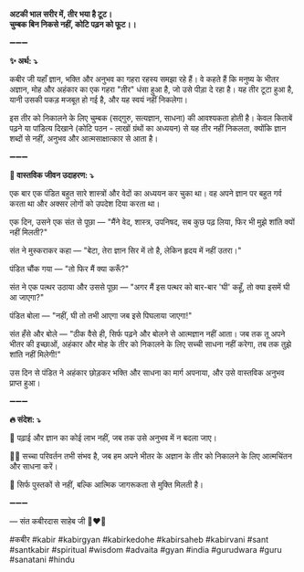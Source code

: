 **अटकी भाल सरीर में, तीर भया है टूट।**\
**चुम्बक बिन निकसे नहीं, कोटि पढ़न को फूट।।**

➖➖➖

**✨ अर्थ: ⤵**

कबीर जी यहाँ ज्ञान, भक्ति और अनुभव का गहरा रहस्य समझा रहे हैं। वे कहते हैं कि मनुष्य के भीतर अज्ञान, मोह और अहंकार का एक गहरा "तीर" धंसा हुआ है, जो उसे पीड़ा दे रहा है। यह तीर टूटा हुआ है, यानी उसकी पकड़ मजबूत हो गई है, और यह स्वयं नहीं निकलेगा।

इस तीर को निकालने के लिए चुम्बक (सद्गुरु, सत्यज्ञान, साधना) की आवश्यकता होती है।
केवल किताबें पढ़ने या पांडित्य दिखाने (कोटि पठन - लाखों ग्रंथों का अध्ययन) से यह तीर नहीं निकलता, क्योंकि ज्ञान शब्दों से नहीं, अनुभव और आत्मसाक्षात्कार से आता है।

➖➖➖

**🌾 वास्तविक जीवन उदाहरण: ⤵**

एक बार एक पंडित बहुत सारे शास्त्रों और वेदों का अध्ययन कर चुका था। वह अपने ज्ञान पर बहुत गर्व करता था और अक्सर लोगों को उपदेश दिया करता था।

एक दिन, उसने एक संत से पूछा — "मैंने वेद, शास्त्र, उपनिषद, सब कुछ पढ़ लिया, फिर भी मुझे शांति क्यों नहीं मिलती?"

संत ने मुस्कराकर कहा — "बेटा, तेरा ज्ञान सिर में तो है, लेकिन हृदय में नहीं उतरा।"

पंडित चौंक गया — "तो फिर मैं क्या करूँ?"

संत ने एक पत्थर उठाया और उससे पूछा — "अगर मैं इस पत्थर को बार-बार 'घी' कहूँ, तो क्या इसमें घी आ जाएगा?"

पंडित बोला — "नहीं, घी तो तभी आएगा जब इसे पिघलाया जाएगा!"

संत हँसे और बोले — "ठीक वैसे ही, सिर्फ पढ़ने और बोलने से आत्मज्ञान नहीं आता। जब तक तू अपने भीतर की इच्छाओं, अहंकार और मोह के तीर को निकालने के लिए सच्ची साधना नहीं करेगा, तब तक तुझे शांति नहीं मिलेगी!"

उस दिन से पंडित ने अहंकार छोड़कर भक्ति और साधना का मार्ग अपनाया, और उसे वास्तविक अनुभव प्राप्त हुआ।

➖➖➖

**🔥 संदेश: ⤵**

📖 पढ़ाई और ज्ञान का कोई लाभ नहीं, जब तक उसे अनुभव में न बदला जाए।

🧘‍♂️ सच्चा परिवर्तन तभी संभव है, जब हम अपने भीतर के अज्ञान के तीर को निकालने के लिए आत्मचिंतन और साधना करें।

🌿 सिर्फ पुस्तकों से नहीं, बल्कि आत्मिक जागरूकता से मुक्ति मिलती है।

➖➖➖

— संत कबीरदास साहेब जी 🙏❤️💯

#कबीर #kabir #kabirgyan #kabirkedohe #kabirsaheb #kabirvani #sant #santkabir #spiritual #wisdom #advaita #gyan #india #gurudwara #guru #sanatani #hindu
